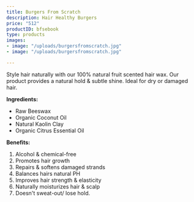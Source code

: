 ```yaml
---
title: Burgers From Scratch
description: Hair Healthy Burgers
price: "512"
productID: bfsebook
type: products
images:
- image: "/uploads/burgersfromscratch.jpg"
- image: "/uploads/burgersfromscratch.jpg"

---
```

Style hair naturally with our 100% natural fruit scented hair
  wax. Our product provides a natural hold & subtle shine. Ideal for dry or damaged
  hair.
  
**Ingredients:**
* Raw Beeswax
* Organic Coconut Oil
* Natural Kaolin Clay
* Organic Citrus Essential Oil

**Benefits:**
1. Alcohol & chemical-free
2. Promotes hair growth
3. Repairs & softens damaged strands
4. Balances hairs natural PH
5. Improves hair strength & elasticity
6. Naturally moisturizes hair & scalp
7. Doesn't sweat-out/ lose hold.
